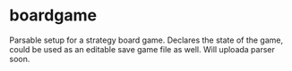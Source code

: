 # boardgame
Parsable  setup for a strategy board game. Declares the state of the game, could be used as an editable save game file as well. Will uploada parser soon.
